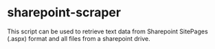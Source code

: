 # sharepoint-scraper
This script can be used to retrieve text data from Sharepoint SitePages (.aspx) format and all files from a sharepoint drive.
